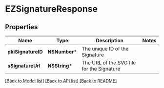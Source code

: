 # EZSignatureResponse

## Properties
Name | Type | Description | Notes
------------ | ------------- | ------------- | -------------
**pkiSignatureID** | **NSNumber*** | The unique ID of the Signature | 
**sSignatureUrl** | **NSString*** | The URL of the SVG file for the Signature | 

[[Back to Model list]](../README.md#documentation-for-models) [[Back to API list]](../README.md#documentation-for-api-endpoints) [[Back to README]](../README.md)


